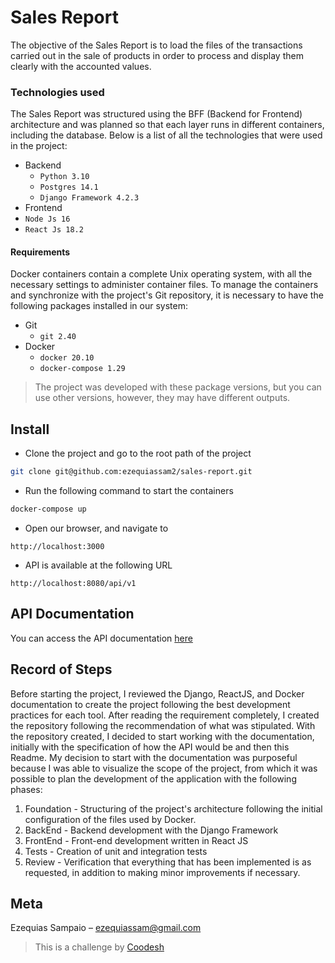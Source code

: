 # Sales Report

The objective of the Sales Report is to load the files of the transactions carried out in the sale of products in order to process and display them clearly with the accounted values.


### Technologies used
The Sales Report was structured using the BFF (Backend for Frontend) architecture and was planned so that each layer runs in different containers, including the database. Below is a list of all the technologies that were used in the project:

- Backend
  - `Python 3.10`  
  - `Postgres 14.1`
  - `Django Framework 4.2.3`
- Frontend
- `Node Js 16`
- `React Js 18.2`

#### Requirements

Docker containers contain a complete Unix operating system, with all the necessary settings to administer container files. To manage the containers and synchronize with the project's Git repository, it is necessary to have the following packages installed in our system:

- Git
    - `git 2.40`
- Docker
    - `docker 20.10`
    - `docker-compose 1.29`

> The project was developed with these package versions, but you can use other versions, however, they may have different outputs.

## Install
- Clone the project and go to the root path of the project
```sh
git clone git@github.com:ezequiassam2/sales-report.git
```
- Run the following command to start the containers
```sh
docker-compose up
```
- Open our browser, and navigate to 
```
http://localhost:3000
```
- API is available at the following URL
```
http://localhost:8080/api/v1
```

## API Documentation
You can access the API documentation [here](API.md)


## Record of Steps
Before starting the project, I reviewed the Django, ReactJS, and Docker documentation to create the project following the best development practices for each tool.
After reading the requirement completely, I created the repository following the recommendation of what was stipulated. With the repository created, I decided to start working with the documentation, initially with the specification of how the API would be and then this Readme. My decision to start with the documentation was purposeful because I was able to visualize the scope of the project, from which it was possible to plan the development of the application with the following phases:

1. Foundation - Structuring of the project's architecture following the initial configuration of the files used by Docker.
2. BackEnd - Backend development with the Django Framework
3. FrontEnd - Front-end development written in React JS
4. Tests - Creation of unit and integration tests
5. Review - Verification that everything that has been implemented is as requested, in addition to making minor improvements if necessary.


## Meta
Ezequias Sampaio – ezequiassam@gmail.com

>  This is a challenge by [Coodesh](https://coodesh.com/)